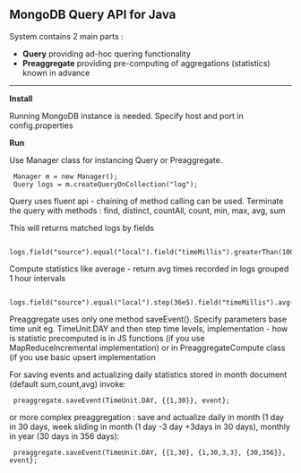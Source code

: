 
MongoDB Query API for Java
---------------------------
System contains 2 main parts : 
* **Query** providing ad-hoc quering functionality
* **Preaggregate** providing pre-computing of aggregations (statistics) known in advance

---------------------

**Install**

Running MongoDB instance is needed. Specify host and port in config.properties

**Run**
     
Use Manager class for instancing Query or Preaggregate. 

     Manager m = new Manager();
     Query logs = m.createQueryOnCollection("log");
     
Query uses fluent api - chaining of method calling can be used. Terminate the query with methods : find, distinct, countAll, count, min, max, avg, sum

This will returns matched logs by fields

     logs.field("source").equal("local").field("timeMillis").greaterThan(100).find();

Compute statistics like average - return avg times recorded in logs grouped 1 hour intervals

     logs.field("source").equal("local").step(36e5).field("timeMillis").avg();

Preaggregate uses only one method saveEvent(). Specify parameters base time unit eg. TimeUnit.DAY and then step time levels, implementation - how is statistic precomputed is in JS functions (if you use MapReduceIncremental implementation) or in PreaggregateCompute class (if you use basic upsert implementation

For saving events and actualizing daily statistics stored in month document (default sum,count,avg) invoke:

     preaggregate.saveEvent(TimeUnit.DAY, {{1,30}}, event};
     
or more complex preaggregation : save and actualize daily in month (1 day in 30 days, week sliding in month (1 day -3 day +3days in 30 days), monthly in year (30 days in 356 days):

     preaggregate.saveEvent(TimeUnit.DAY, {{1,30}, {1,30,3,3}, {30,356}}, event};
